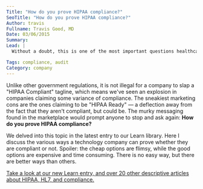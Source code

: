 ```yaml
---
Title: "How do you prove HIPAA compliance?"
SeoTitle: "How do you prove HIPAA compliance?"
Author: travis
Fullname: Travis Good, MD
Date: 03/06/2015
Summary: 
Lead: |
  Without a doubt, this is one of the most important questions healthcare companies need to ask themselves and their partners: _How to prove HIPAA compliance?_

Tags: compliance, audit
Category: company
---
```

Unlike other government regulations, it is not illegal for a company to slap a "HIPAA Compliant" tagline, which means we've seen an explosion in companies claiming some variance of compliance. The sneakiest marketing cons are the ones claiming to be "HIPAA Ready" — a deflection away from the fact that they aren't compliant, but could be. The murky messaging found in the marketplace would prompt anyone to stop and ask again: **How do you prove HIPAA compliance?**

We delved into this topic in the latest entry to our Learn library. Here I discuss the various ways a technology company can prove whether they are compliant or not. Spoiler: the cheap options are flimsy, while the good options are expensive and time consuming. There is no easy way, but there are better ways than others.

[Take a look at our new Learn entry, and over 20 other descriptive articles about HIPAA, HL7, and compliance.](https://catalyze.io/learn/proving-hipaa-compliance)
